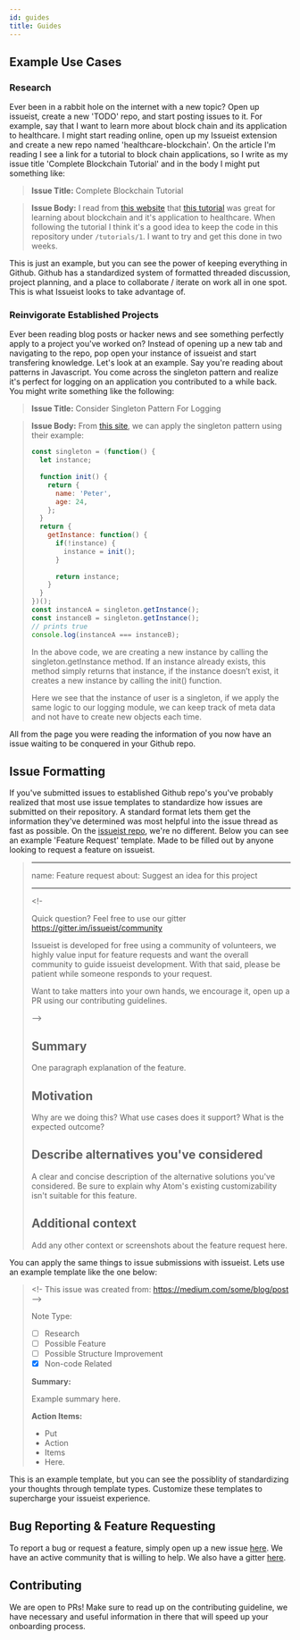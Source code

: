 ```yaml
---
id: guides
title: Guides
---
```



## Example Use Cases

### Research

Ever been in a rabbit hole on the internet with a new topic? Open up issueist, create a new 'TODO' repo, and start posting issues to it. For example, say that I want to learn more about block chain and its application to healthcare. I might start reading online, open up my Issueist extension and create a new repo named 'healthcare-blockchain'. On the article I'm reading I see a link for a tutorial to block chain applications, so I write as my issue title 'Complete Blockchain Tutorial' and in the body I might put something like:

> **Issue Title:** Complete Blockchain Tutorial

> **Issue Body:** I read from [this website]() that [this tutorial]() was great for learning about blockchain and it's application to healthcare. When following the tutorial I think it's a good idea to keep the code in this repository under `/tutorials/1`. I want to try and get this done in two weeks.

This is just an example, but you can see the power of keeping everything in Github. Github has a standardized system of formatted threaded discussion, project planning, and a place to collaborate / iterate on work all in one spot. This is what Issueist looks to take advantage of.

### Reinvigorate Established Projects

Ever been reading blog posts or hacker news and see something perfectly apply to a project you've worked on? Instead of opening up a new tab and navigating to the repo, pop open your instance of issueist and start transfering knowledge. Let's look at an example. Say you're reading about patterns in Javascript. You come across the singleton pattern and realize it's perfect for logging on an application you contributed to a while back. You might write something like the following:

> **Issue Title:** Consider Singleton Pattern For Logging

> **Issue Body:** 
> From [this site](https://blog.bitsrc.io/understanding-design-patterns-in-javascript-13345223f2dd), we can apply the singleton pattern using their example:
> ```js
> const singleton = (function() {
>   let instance;
>   
>   function init() {
>     return {
>       name: 'Peter',
>       age: 24,
>     };
>   }
>   return {
>     getInstance: function() {
>       if(!instance) {
>         instance = init();
>       }
>       
>       return instance;
>     }
>   }
> })();
> const instanceA = singleton.getInstance();
> const instanceB = singleton.getInstance();
> // prints true
> console.log(instanceA === instanceB);
> ```
> In the above code, we are creating a new instance by calling the singleton.getInstance method. If an instance already exists, this method simply returns that instance, if the instance doesn’t exist, it creates a new instance by calling the init() function.
> 
> Here we see that the instance of user is a singleton, if we apply the same logic to our logging module, we can keep track of meta data and not have to create new objects each time.

All from the page you were reading the information of you now have an issue waiting to be conquered in your Github repo.

## Issue Formatting

If you've submitted issues to established Github repo's you've probably realized that most use issue templates to standardize how issues are submitted on their repository. A standard format lets them get the information they've determined was most helpful into the issue thread as fast as possible. On the [issueist repo](https://github.com/kaufmann42/issueist/blob/master/.github/ISSUE_TEMPLATE/Feature_request.md), we're no different. Below you can see an example 'Feature Request' template. Made to be filled out by anyone looking to request a feature on issueist.

> ---
> name: Feature request
> about: Suggest an idea for this project
> 
> ---
> 
> <!-
> 
>  Quick question? Feel free to use our gitter https://gitter.im/issueist/community
> 
>  Issueist is developed for free using a community of volunteers, we highly value input for feature requests and want the overall community to guide issueist development.
>  With that said, please be patient while someone responds to your request.
> 
>  Want to take matters into your own hands, we encourage it, open up a PR using our contributing guidelines.
> 
> -->
> 
> ## Summary
> 
> One paragraph explanation of the feature.
> 
> ## Motivation
> 
> Why are we doing this? What use cases does it support? What is the expected outcome?
> 
> ## Describe alternatives you've considered
> 
> A clear and concise description of the alternative solutions you've considered. Be sure to explain why Atom's existing customizability isn't suitable for this feature.
> 
> ## Additional context
> 
> Add any other context or screenshots about the feature request here.
> 

You can apply the same things to issue submissions with issueist. Lets use an example template like the one below:

> <!- This issue was created from: https://medium.com/some/blog/post -->
> 
> Note Type:
> - [ ] Research
> - [ ] Possible Feature
> - [ ] Possible Structure Improvement
> - [x] Non-code Related
> 
> **Summary:**
> 
> Example summary here.
> 
> **Action Items:**
> 
> - Put
> - Action
> - Items
> - Here.

This is an example template, but you can see the possiblity of standardizing your thoughts through template types. Customize these templates to supercharge your issueist experience.

## Bug Reporting & Feature Requesting

To report a bug or request a feature, simply open up a new issue [here](https://github.com/kaufmann42/issueist/issues/new/choose). We have an active community that is willing to help. We also have a gitter [here](https://gitter.im/issueist/community/).

## Contributing

We are open to PRs! Make sure to read up on the contributing guideline, we have necessary and useful information in there that will speed up your onboarding process.
